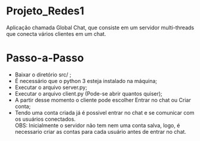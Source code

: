 # Projeto_Redes1
Aplicação chamada Global Chat, que consiste em um servidor multi-threads que conecta vários clientes em um chat.

# Passo-a-Passo
* Baixar o diretório src/ ;
* É necessário que o python 3 esteja instalado na máquina;
* Executar o arquivo server.py;
* Executar o arquivo client.py (Pode-se abrir quantos quiser);
* A partir desse momento o cliente pode escolher Entrar no chat ou Criar conta;  
* Tendo uma conta criada já é possivel entrar no chat e se comunicar com os usuários conectados.  
OBS: Inicialmente o servidor não tem nem uma conta salva, logo, é necessario criar as contas para cada usuário antes de entrar no chat.

